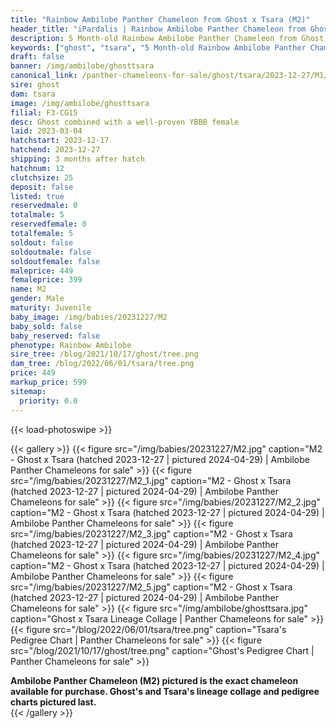 ```yaml
---
title: "Rainbow Ambilobe Panther Chameleon from Ghost x Tsara (M2)"
header_title: "iPardalis | Rainbow Ambilobe Panther Chameleon from Ghost x Tsara | M2"
description: 5 Month-old Rainbow Ambilobe Panther Chameleon from Ghost and Tsara. Ghost combined with a well-proven YBBB female We've included sire and dam dendrograms if available, but you can view our Ghost or Tsara breeder pages for more information.
keywords: ["ghost", "tsara", "5 Month-old Rainbow Ambilobe Panther Chameleon", "baby chameleons for sale", "buy panther chameleon", "panther for sale", "ambilobe panther chameleons for sale", "ambilobe panther chameleon for sale"]
draft: false
banner: /img/ambilobe/ghosttsara
canonical_link: /panther-chameleons-for-sale/ghost/tsara/2023-12-27/M1/
sire: ghost
dam: tsara
image: /img/ambilobe/ghosttsara
filial: F3-CG15
desc: Ghost combined with a well-proven YBBB female
laid: 2023-03-04
hatchstart: 2023-12-17
hatchend: 2023-12-27
shipping: 3 months after hatch
hatchnum: 12
clutchsize: 25
deposit: false
listed: true
reservedmale: 0
totalmale: 5
reservedfemale: 0
totalfemale: 5
soldout: false
soldoutmale: false
soldoutfemale: false
maleprice: 449
femaleprice: 399
name: M2
gender: Male
maturity: Juvenile
baby_image: /img/babies/20231227/M2
baby_sold: false
baby_reserved: false
phenotype: Rainbow Ambilobe
sire_tree: /blog/2021/10/17/ghost/tree.png
dam_tree: /blog/2022/06/01/tsara/tree.png
price: 449
markup_price: 599
sitemap: 
  priority: 0.0
---
```


{{< load-photoswipe >}}

{{< gallery >}}
  {{< figure src="/img/babies/20231227/M2.jpg" caption="M2 - Ghost x Tsara (hatched 2023-12-27 | pictured 2024-04-29) | Ambilobe Panther Chameleons for sale" >}}
  {{< figure src="/img/babies/20231227/M2_1.jpg" caption="M2 - Ghost x Tsara (hatched 2023-12-27 | pictured 2024-04-29) | Ambilobe Panther Chameleons for sale" >}}
  {{< figure src="/img/babies/20231227/M2_2.jpg" caption="M2 - Ghost x Tsara (hatched 2023-12-27 | pictured 2024-04-29) | Ambilobe Panther Chameleons for sale" >}}
  {{< figure src="/img/babies/20231227/M2_3.jpg" caption="M2 - Ghost x Tsara (hatched 2023-12-27 | pictured 2024-04-29) | Ambilobe Panther Chameleons for sale" >}}
  {{< figure src="/img/babies/20231227/M2_4.jpg" caption="M2 - Ghost x Tsara (hatched 2023-12-27 | pictured 2024-04-29) | Ambilobe Panther Chameleons for sale" >}}
  {{< figure src="/img/babies/20231227/M2_5.jpg" caption="M2 - Ghost x Tsara (hatched 2023-12-27 | pictured 2024-04-29) | Ambilobe Panther Chameleons for sale" >}}
  {{< figure src="/img/ambilobe/ghosttsara.jpg" caption="Ghost x Tsara Lineage Collage | Panther Chameleons for sale" >}}
  {{< figure src="/blog/2022/06/01/tsara/tree.png" caption="Tsara's Pedigree Chart | Panther Chameleons for sale" >}}
  {{< figure src="/blog/2021/10/17/ghost/tree.png" caption="Ghost's Pedigree Chart | Panther Chameleons for sale" >}}
  <figcaption itemprop="description"><strong>Ambilobe Panther Chameleon (M2) pictured is the exact chameleon available for purchase. Ghost's and Tsara's lineage collage and pedigree charts pictured last.</strong></figcaption>
{{< /gallery >}}

